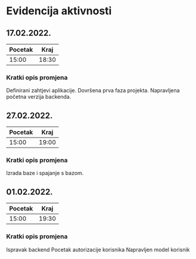 # Evidencija aktivnosti

## 17.02.2022.
Pocetak | Kraj
------- | ----
15:00   | 18:30
### Kratki opis promjena
Definirani zahtjevi aplikacije.
Dovršena prva faza projekta.
Napravljena početna verzija backenda.



## 27.02.2022.
Pocetak | Kraj
------- | ----
15:00   | 19:00
### Kratki opis promjena
Izrada baze i spajanje s bazom.

## 01.02.2022.
Pocetak | Kraj
------- | ----
15:00   | 19:30
### Kratki opis promjena
Ispravak backend 
Pocetak autorizacije korisnika
Napravljen model korisnik